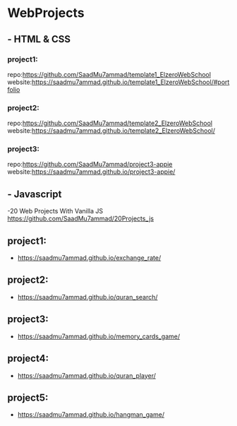 # WebProjects
<!-- web projects -->

## - HTML & CSS

### project1:
repo:https://github.com/SaadMu7ammad/template1_ElzeroWebSchool<br>
website:https://saadmu7ammad.github.io/template1_ElzeroWebSchool/#portfolio


### project2:
repo:https://github.com/SaadMu7ammad/template2_ElzeroWebSchool<br>
website:https://saadmu7ammad.github.io/template2_ElzeroWebSchool/


### project3:
repo:https://github.com/SaadMu7ammad/project3-appie<br>
website:https://saadmu7ammad.github.io/project3-appie/


## - Javascript
-20 Web Projects With Vanilla JS https://github.com/SaadMu7ammad/20Projects_js

## project1:
- https://saadmu7ammad.github.io/exchange_rate/

## project2:
- https://saadmu7ammad.github.io/quran_search/

## project3:
- https://saadmu7ammad.github.io/memory_cards_game/

## project4:
- https://saadmu7ammad.github.io/quran_player/


## project5:
- https://saadmu7ammad.github.io/hangman_game/
